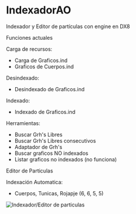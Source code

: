 # IndexadorAO
Indexador y Editor de partículas con engine en DX8

Funciones actuales

Carga de recursos:
- Carga de Graficos.ind
- Graficos de Cuerpos.ind

Desindexado:
- Desindexado de Graficos.ind

Indexado:
- Indexado de Graficos.ind

Herramientas:
- Buscar Grh's Libres
- Buscar Grh's Libres consecutivos
- Adaptador de Grh's
- Buscar graficos NO indexados
- Listar graficos no indexados (no funciona)

Editor de Particulas

Indexación Automatica:
- Cuerpos, Tunicas, Rojapje (6, 6, 5, 5)


![Indexador/Editor de particulas](https://i.imgur.com/HdasbSu.png)

